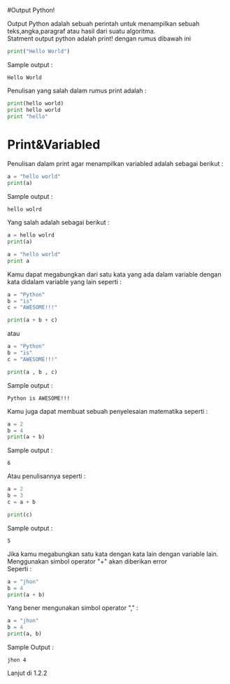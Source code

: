 #Output Python!

Output Python adalah sebuah perintah untuk menampilkan sebuah teks,angka,paragraf atau hasil dari suatu algoritma.<br>
Statment output python adalah print! dengan rumus dibawah ini <br>
```py
print("Hello World")
```
Sample output :<br>
```
Hello World
```
Penulisan yang salah dalam rumus print adalah :<br>
```py
print(hello world)
print hello world
print "hello"
```
# Print&Variabled

Penulisan dalam print agar menampilkan variabled adalah sebagai berikut :<br>
```py
a = "hello world"
print(a)
```
Sample output : <br>
```
hello wolrd
```
Yang salah adalah sebagai berikut :<br>
```py
a = hello wolrd
print(a)
```
```py
a = "hello world"
print a
```
Kamu dapat megabungkan dari satu kata yang ada dalam variable dengan kata didalam variable yang lain seperti :<br>
```py
a = "Python"
b = "is"
c = "AWESOME!!!"

print(a + b + c)
```

atau <br>

```py
a = "Python"
b = "is"
c = "AWESOME!!!"

print(a , b , c)
```
Sample output :<br>
```
Python is AWESOME!!!
```

Kamu juga dapat membuat sebuah penyelesaian matematika seperti : <br>
```py
a = 2
b = 4
print(a + b)
```
Sample output : <br>
```
6
```

Atau penulisannya seperti : <br>

```py
a = 2
b = 3
c = a + b

print(c)
```
Sample output :<br>
```
5
```

Jika kamu megabungkan satu kata dengan kata lain dengan variable lain. Menggunakan simbol operator "+" akan diberikan error<br>
Seperti : <br>
```py
a = "jhon"
b = 4
print(a + b)
```
Yang bener mengunakan simbol operator "," :<br>
```py
a = "jhon"
b = 4
print(a, b)
```
Sample Output :<br>
```
jhon 4
```

Lanjut di 1.2.2
